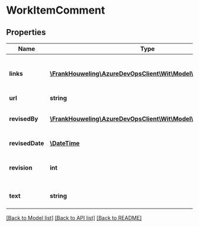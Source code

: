 # WorkItemComment

## Properties
Name | Type | Description | Notes
------------ | ------------- | ------------- | -------------
**links** | [**\FrankHouweling\AzureDevOpsClient\Wit\Model\ReferenceLinks**](ReferenceLinks.md) | Link references to related REST resources. | [optional] 
**url** | **string** |  | [optional] 
**revisedBy** | [**\FrankHouweling\AzureDevOpsClient\Wit\Model\IdentityReference**](IdentityReference.md) | Identity of user who added the comment. | [optional] 
**revisedDate** | [**\DateTime**](\DateTime.md) | The date of comment. | [optional] 
**revision** | **int** | The work item revision number. | [optional] 
**text** | **string** | The text of the comment. | [optional] 

[[Back to Model list]](../README.md#documentation-for-models) [[Back to API list]](../README.md#documentation-for-api-endpoints) [[Back to README]](../README.md)


